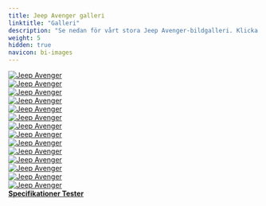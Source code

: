```yaml
---
title: Jeep Avenger galleri
linktitle: "Galleri"
description: "Se nedan för vårt stora Jeep Avenger-bildgalleri. Klicka på bilderna för högupplösta versioner."
weight: 5
hidden: true
navicon: bi-images
---
```

<!-- markdownlint-disable MD033 -->
<div class="row" id ="my-gallery">
	<div class="pswp-grid-item col-6 col-md-4">
		<a href="https://media.evkx.net/multimedia/models/jeep/avenger/avenger/bikerack_1.jpg"
data-pswp-src="https://media.evkx.net/multimedia/models/jeep/avenger/avenger/bikerack_1.jpg"
data-pswp-width="3000"
data-pswp-height="2000" 
target="_blank">
			<img src="https://media.evkx.net/multimedia/models/jeep/avenger/avenger/bikerack_1_xst.jpg" alt="Jeep Avenger" class="img-fluid " />
		</a>
	</div>
	<div class="pswp-grid-item col-6 col-md-4">
		<a href="https://media.evkx.net/multimedia/models/jeep/avenger/avenger/exterior_1.jpg"
data-pswp-src="https://media.evkx.net/multimedia/models/jeep/avenger/avenger/exterior_1.jpg"
data-pswp-width="3000"
data-pswp-height="2000" 
target="_blank">
			<img src="https://media.evkx.net/multimedia/models/jeep/avenger/avenger/exterior_1_xst.jpg" alt="Jeep Avenger" class="img-fluid " />
		</a>
	</div>
	<div class="pswp-grid-item col-6 col-md-4">
		<a href="https://media.evkx.net/multimedia/models/jeep/avenger/avenger/exterior_2.jpeg"
data-pswp-src="https://media.evkx.net/multimedia/models/jeep/avenger/avenger/exterior_2.jpeg"
data-pswp-width="1920"
data-pswp-height="1280" 
target="_blank">
			<img src="https://media.evkx.net/multimedia/models/jeep/avenger/avenger/exterior_2_xst.jpeg" alt="Jeep Avenger" class="img-fluid " />
		</a>
	</div>
	<div class="pswp-grid-item col-6 col-md-4">
		<a href="https://media.evkx.net/multimedia/models/jeep/avenger/avenger/exterior_3.jpeg"
data-pswp-src="https://media.evkx.net/multimedia/models/jeep/avenger/avenger/exterior_3.jpeg"
data-pswp-width="1920"
data-pswp-height="1280" 
target="_blank">
			<img src="https://media.evkx.net/multimedia/models/jeep/avenger/avenger/exterior_3_xst.jpeg" alt="Jeep Avenger" class="img-fluid " />
		</a>
	</div>
	<div class="pswp-grid-item col-6 col-md-4">
		<a href="https://media.evkx.net/multimedia/models/jeep/avenger/avenger/exterior_4.jpg"
data-pswp-src="https://media.evkx.net/multimedia/models/jeep/avenger/avenger/exterior_4.jpg"
data-pswp-width="3000"
data-pswp-height="1735" 
target="_blank">
			<img src="https://media.evkx.net/multimedia/models/jeep/avenger/avenger/exterior_4_xst.jpg" alt="Jeep Avenger" class="img-fluid " />
		</a>
	</div>
	<div class="pswp-grid-item col-6 col-md-4">
		<a href="https://media.evkx.net/multimedia/models/jeep/avenger/avenger/headlights_1.jpg"
data-pswp-src="https://media.evkx.net/multimedia/models/jeep/avenger/avenger/headlights_1.jpg"
data-pswp-width="3000"
data-pswp-height="1838" 
target="_blank">
			<img src="https://media.evkx.net/multimedia/models/jeep/avenger/avenger/headlights_1_xst.jpg" alt="Jeep Avenger" class="img-fluid " />
		</a>
	</div>
	<div class="pswp-grid-item col-6 col-md-4">
		<a href="https://media.evkx.net/multimedia/models/jeep/avenger/avenger/interior_1.jpeg"
data-pswp-src="https://media.evkx.net/multimedia/models/jeep/avenger/avenger/interior_1.jpeg"
data-pswp-width="1920"
data-pswp-height="1443" 
target="_blank">
			<img src="https://media.evkx.net/multimedia/models/jeep/avenger/avenger/interior_1_xst.jpeg" alt="Jeep Avenger" class="img-fluid " />
		</a>
	</div>
	<div class="pswp-grid-item col-6 col-md-4">
		<a href="https://media.evkx.net/multimedia/models/jeep/avenger/avenger/interior_2.jpeg"
data-pswp-src="https://media.evkx.net/multimedia/models/jeep/avenger/avenger/interior_2.jpeg"
data-pswp-width="1920"
data-pswp-height="1440" 
target="_blank">
			<img src="https://media.evkx.net/multimedia/models/jeep/avenger/avenger/interior_2_xst.jpeg" alt="Jeep Avenger" class="img-fluid " />
		</a>
	</div>
	<div class="pswp-grid-item col-6 col-md-4">
		<a href="https://media.evkx.net/multimedia/models/jeep/avenger/avenger/main_1.jpg"
data-pswp-src="https://media.evkx.net/multimedia/models/jeep/avenger/avenger/main_1.jpg"
data-pswp-width="3000"
data-pswp-height="2000" 
target="_blank">
			<img src="https://media.evkx.net/multimedia/models/jeep/avenger/avenger/main_1_xst.jpg" alt="Jeep Avenger" class="img-fluid " />
		</a>
	</div>
	<div class="pswp-grid-item col-6 col-md-4">
		<a href="https://media.evkx.net/multimedia/models/jeep/avenger/avenger/screens_1.jpg"
data-pswp-src="https://media.evkx.net/multimedia/models/jeep/avenger/avenger/screens_1.jpg"
data-pswp-width="3000"
data-pswp-height="2263" 
target="_blank">
			<img src="https://media.evkx.net/multimedia/models/jeep/avenger/avenger/screens_1_xst.jpg" alt="Jeep Avenger" class="img-fluid " />
		</a>
	</div>
	<div class="pswp-grid-item col-6 col-md-4">
		<a href="https://media.evkx.net/multimedia/models/jeep/avenger/avenger/screens_2.jpg"
data-pswp-src="https://media.evkx.net/multimedia/models/jeep/avenger/avenger/screens_2.jpg"
data-pswp-width="3000"
data-pswp-height="1999" 
target="_blank">
			<img src="https://media.evkx.net/multimedia/models/jeep/avenger/avenger/screens_2_xst.jpg" alt="Jeep Avenger" class="img-fluid " />
		</a>
	</div>
	<div class="pswp-grid-item col-6 col-md-4">
		<a href="https://media.evkx.net/multimedia/models/jeep/avenger/avenger/trunk_1.jpg"
data-pswp-src="https://media.evkx.net/multimedia/models/jeep/avenger/avenger/trunk_1.jpg"
data-pswp-width="3000"
data-pswp-height="2000" 
target="_blank">
			<img src="https://media.evkx.net/multimedia/models/jeep/avenger/avenger/trunk_1_xst.jpg" alt="Jeep Avenger" class="img-fluid " />
		</a>
	</div>
	<div class="pswp-grid-item col-6 col-md-4">
		<a href="https://media.evkx.net/multimedia/models/jeep/avenger/avenger/trunk_2.jpeg"
data-pswp-src="https://media.evkx.net/multimedia/models/jeep/avenger/avenger/trunk_2.jpeg"
data-pswp-width="1920"
data-pswp-height="1217" 
target="_blank">
			<img src="https://media.evkx.net/multimedia/models/jeep/avenger/avenger/trunk_2_xst.jpeg" alt="Jeep Avenger" class="img-fluid " />
		</a>
	</div>
	<div class="pswp-grid-item col-6 col-md-4">
		<a href="https://media.evkx.net/multimedia/models/jeep/avenger/avenger/trunk_3.jpg"
data-pswp-src="https://media.evkx.net/multimedia/models/jeep/avenger/avenger/trunk_3.jpg"
data-pswp-width="3000"
data-pswp-height="2000" 
target="_blank">
			<img src="https://media.evkx.net/multimedia/models/jeep/avenger/avenger/trunk_3_xst.jpg" alt="Jeep Avenger" class="img-fluid " />
		</a>
	</div>
</div>
<script type="module">
  import PhotoSwipeLightbox from '/js/photoswipe-lightbox.esm.js';
    const lightbox = new PhotoSwipeLightbox({
       gallery: '#my-gallery',
        children: 'a',
        pswpModule: () => import('/js/photoswipe.esm.js')
    });
lightbox.init();
</script>
<div class="mt-3 mb-3">
<a href="../specifications/" class="text-decoration-none text-black">
<strong><i class="bi-arrow-left"></i> Specifikationer </strong>
</a>
<a href="../reviews/" class="text-decoration-none text-black float-end">
<strong>Tester <i class="bi-arrow-right"></i></strong>
</a>
</div>
